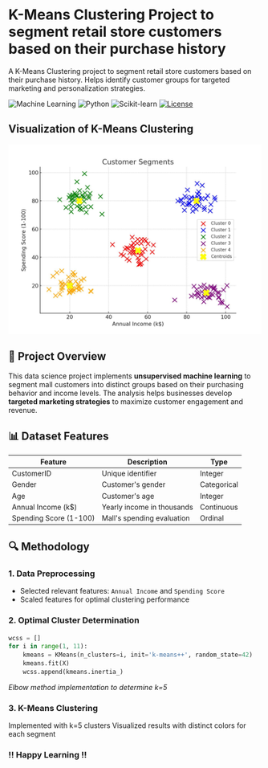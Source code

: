# K-Means Clustering Project to segment retail store customers based on their purchase history
A K-Means Clustering project to segment retail store customers based on their purchase history. Helps identify customer groups for targeted marketing and personalization strategies.


![Machine Learning](https://img.shields.io/badge/Machine-Learning-blue)
![Python](https://img.shields.io/badge/Python-3.8%2B-yellowgreen)
![Scikit-learn](https://img.shields.io/badge/Scikit--Learn-1.0%2B-orange)
[![License](https://img.shields.io/badge/License-MIT-blue?style=flat-square&logo=github&labelColor=blue&color=lightgrey&logoWidth=20)](LICENSE)

## Visualization of K-Means Clustering
![Clustering Visualization](images/cluster_image.jpg) 


## 📌 Project Overview
This data science project implements **unsupervised machine learning** to segment mall customers into distinct groups based on their purchasing behavior and income levels. The analysis helps businesses develop **targeted marketing strategies** to maximize customer engagement and revenue.

## 📊 Dataset Features
| Feature | Description | Type |
|---------|-------------|------|
| CustomerID | Unique identifier | Integer |
| Gender | Customer's gender | Categorical |
| Age | Customer's age | Integer |
| Annual Income (k$) | Yearly income in thousands | Continuous |
| Spending Score (1-100) | Mall's spending evaluation | Ordinal |

## 🔍 Methodology
### 1. Data Preprocessing
- Selected relevant features: `Annual Income` and `Spending Score`
- Scaled features for optimal clustering performance

### 2. Optimal Cluster Determination
```python
wcss = []
for i in range(1, 11):
    kmeans = KMeans(n_clusters=i, init='k-means++', random_state=42)
    kmeans.fit(X)
    wcss.append(kmeans.inertia_)
```
*Elbow method implementation to determine k=5*

### 3. K-Means Clustering
Implemented with k=5 clusters
Visualized results with distinct colors for each segment



### !! Happy Learning !!
